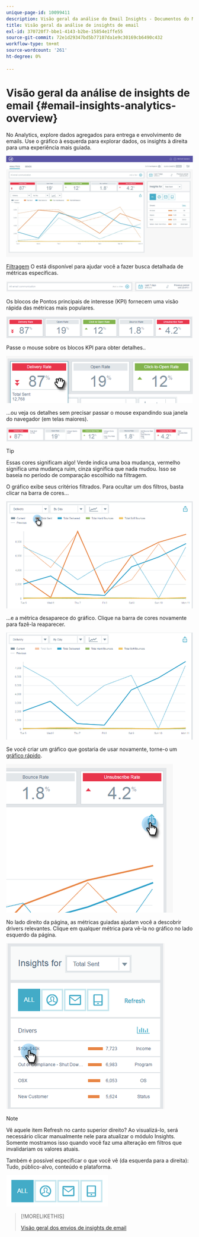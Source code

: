 ```yaml
---
unique-page-id: 10099411
description: Visão geral da análise do Email Insights - Documentos do Marketo - Documentação do produto
title: Visão geral da análise de insights de email
exl-id: 370720f7-bbe1-4143-b2be-15854e1ffe55
source-git-commit: 72e1d29347bd5b77107da1e9c30169cb6490c432
workflow-type: tm+mt
source-wordcount: '261'
ht-degree: 0%

---
```


# Visão geral da análise de insights de email {#email-insights-analytics-overview}

No Analytics, explore dados agregados para entrega e envolvimento de emails. Use o gráfico à esquerda para explorar dados, os insights à direita para uma experiência mais guiada.

![](assets/emailanalytics-1.jpg)

[Filtragem](/help/marketo/product-docs/reporting/email-insights/filtering-in-email-insights.md) O está disponível para ajudar você a fazer busca detalhada de métricas específicas.

![](assets/filter-field.png)

Os blocos de Pontos principais de interesse (KPI) fornecem uma visão rápida das métricas mais populares.

![](assets/kpi.png)

Passe o mouse sobre os blocos KPI para obter detalhes..

![](assets/kpi-hover.png)

...ou veja os detalhes sem precisar passar o mouse expandindo sua janela do navegador (em telas maiores).

![](assets/kpi-wide.png)

>[!TIP]
>
>Essas cores significam algo! Verde indica uma boa mudança, vermelho significa uma mudança ruim, cinza significa que nada mudou. Isso se baseia no período de comparação escolhido na filtragem.

O gráfico exibe seus critérios filtrados. Para ocultar um dos filtros, basta clicar na barra de cores...

![](assets/chart1.png)

...e a métrica desaparece do gráfico. Clique na barra de cores novamente para fazê-la reaparecer.

![](assets/chart2.png)

Se você criar um gráfico que gostaria de usar novamente, torne-o um [gráfico rápido](/help/marketo/product-docs/reporting/email-insights/email-insights-quick-charts.md).

![](assets/quick-chart.png)

No lado direito da página, as métricas guiadas ajudam você a descobrir drivers relevantes. Clique em qualquer métrica para vê-la no gráfico no lado esquerdo da página.

![](assets/guided-metrics-ps.png)

>[!NOTE]
>
>Vê aquele item Refresh no canto superior direito? Ao visualizá-lo, será necessário clicar manualmente nele para atualizar o módulo Insights. Somente mostramos isso quando você faz uma alteração em filtros que invalidariam os valores atuais.

Também é possível especificar o que você vê (da esquerda para a direita): Tudo, público-alvo, conteúdo e plataforma.

![](assets/guided-bar.png)

>[!MORELIKETHIS]
>
>[Visão geral dos envios de insights de email](/help/marketo/product-docs/reporting/email-insights/email-insights-sends-overview.md)
